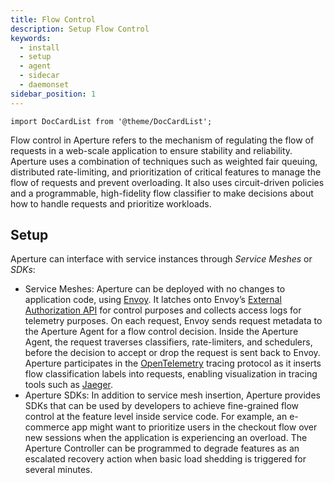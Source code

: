 ```yaml
---
title: Flow Control
description: Setup Flow Control
keywords:
  - install
  - setup
  - agent
  - sidecar
  - daemonset
sidebar_position: 1
---
```


```mdx-code-block
import DocCardList from '@theme/DocCardList';
```

Flow control in Aperture refers to the mechanism of regulating the flow of
requests in a web-scale application to ensure stability and reliability.
Aperture uses a combination of techniques such as weighted fair queuing,
distributed rate-limiting, and prioritization of critical features to manage the
flow of requests and prevent overloading. It also uses circuit-driven policies
and a programmable, high-fidelity flow classifier to make decisions about how to
handle requests and prioritize workloads.

## Setup

Aperture can interface with service instances through _Service Meshes_ or
_SDKs_:

- Service Meshes: Aperture can be deployed with no changes to application code,
  using [Envoy](https://www.envoyproxy.io/). It latches onto Envoy’s
  [External Authorization API](https://www.envoyproxy.io/docs/envoy/latest/configuration/http/http_filters/ext_authz_filter)
  for control purposes and collects access logs for telemetry purposes. On each
  request, Envoy sends request metadata to the Aperture Agent for a flow control
  decision. Inside the Aperture Agent, the request traverses classifiers,
  rate-limiters, and schedulers, before the decision to accept or drop the
  request is sent back to Envoy. Aperture participates in the
  [OpenTelemetry](https://opentelemetry.io/) tracing protocol as it inserts flow
  classification labels into requests, enabling visualization in tracing tools
  such as [Jaeger](https://www.jaegertracing.io/).
- Aperture SDKs: In addition to service mesh insertion, Aperture provides SDKs
  that can be used by developers to achieve fine-grained flow control at the
  feature level inside service code. For example, an e-commerce app might want
  to prioritize users in the checkout flow over new sessions when the
  application is experiencing an overload. The Aperture Controller can be
  programmed to degrade features as an escalated recovery action when basic load
  shedding is triggered for several minutes.

<DocCardList />
